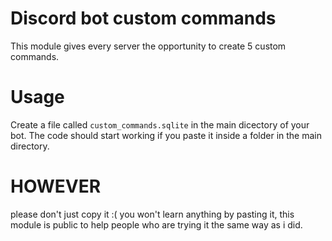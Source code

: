 # Discord bot custom commands
This module gives every server the opportunity to create 5 custom commands.

# Usage

Create a file called `custom_commands.sqlite` in the main dicectory of your bot.
The code should start working if you paste it inside a folder in the main directory.

# HOWEVER
please don't just copy it :( you won't learn anything by pasting it, this module is public to help people who are trying it the same way as i did.

